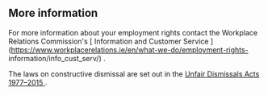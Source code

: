 ##  More information

For more information about your employment rights contact the Workplace
Relations Commission's [ Information and Customer Service
](https://www.workplacerelations.ie/en/what-we-do/employment-rights-
information/info_cust_serv/) .

The laws on constructive dismissal are set out in the [ Unfair Dismissals Acts
1977–2015
](http://www.lawreform.ie/_fileupload/RevisedActs/WithAnnotations/HTML/EN_ACT_1977_0010.htm)
.
